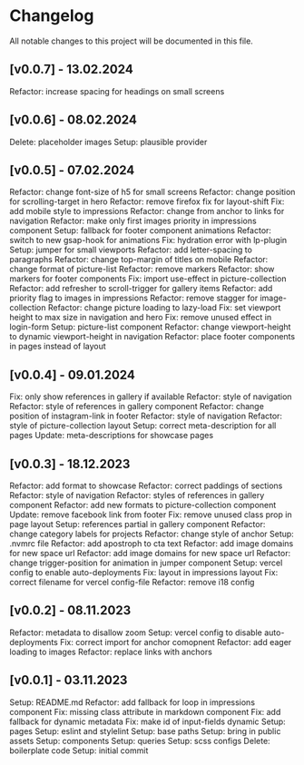# Changelog

All notable changes to this project will be documented in this file.

## [v0.0.7] - 13.02.2024

Refactor: increase spacing for headings on small screens

## [v0.0.6] - 08.02.2024

Delete: placeholder images
Setup: plausible provider

## [v0.0.5] - 07.02.2024

Refactor: change font-size of h5 for small screens
Refactor: change position for scrolling-target in hero
Refactor: remove firefox fix for layout-shift
Fix: add mobile style to impressions
Refactor: change from anchor to links for navigation
Refactor: make only first images priority in impressions component
Setup: fallback for footer component animations
Refactor: switch to new gsap-hook for animations
Fix: hydration error with lp-plugin
Setup: jumper for small viewports
Refactor: add letter-spacing to paragraphs
Refactor: change top-margin of titles on mobile
Refactor: change format of picture-list
Refactor: remove markers
Refactor: show markers for footer components
Fix: import use-effect in picture-collection
Refactor: add refresher to scroll-trigger for gallery items
Refactor: add priority flag to images in impressions
Refactor: remove stagger for image-collection
Refactor: change picture loading to lazy-load
Fix: set viewport height to max size in navigation and hero
Fix: remove unused effect in login-form
Setup: picture-list component
Refactor: change viewport-height to dynamic viewport-height in navigation
Refactor: place footer components in pages instead of layout

## [v0.0.4] - 09.01.2024

Fix: only show references in gallery if available
Refactor: style of navigation
Refactor: style of references in gallery component
Refactor: change position of instagram-link in footer
Refactor: style of navigation
Refactor: style of picture-collection layout
Setup: correct meta-description for all pages
Update: meta-descriptions for showcase pages

## [v0.0.3] - 18.12.2023

Refactor: add format to showcase
Refactor: correct paddings of sections
Refactor: style of navigation
Refactor: styles of references in gallery component
Refactor: add new formats to picture-collection component
Update: remove facebook link from footer
Fix: remove unused class prop in page layout
Setup: references partial in gallery component
Refactor: change category labels for projects
Refactor: change style of anchor
Setup: .nvmrc file
Refactor: add apostroph to cta text
Refactor: add image domains for new space url
Refactor: add image domains for new space url
Refactor: change trigger-position for animation in jumper component
Setup: vercel config to enable auto-deployments
Fix: layout in impressions layout
Fix: correct filename for vercel config-file
Refactor: remove i18 config

## [v0.0.2] - 08.11.2023

Refactor: metadata to disallow zoom
Setup: vercel config to disable auto-deployments
Fix: correct import for anchor comopnent
Refactor: add eager loading to images
Refactor: replace links with anchors

## [v0.0.1] - 03.11.2023

Setup: README.md
Refactor: add fallback for loop in impressions component
Fix: missing class attribute in markdown component
Fix: add fallback for dynamic metadata
Fix: make id of input-fields dynamic
Setup: pages
Setup: eslint and stylelint
Setup: base paths
Setup: bring in public assets
Setup: components
Setup: queries
Setup: scss configs
Delete: boilerplate code
Setup: initial commit
